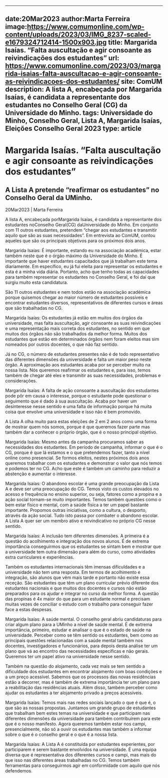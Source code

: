 
---
date:20Mar2023
author:Marta Ferreira
image:https://www.comumonline.com/wp-content/uploads/2023/03/IMG_8237-scaled-e1679324712414-1500x903.jpg
title: Margarida Isaías. “Falta auscultação e agir consoante as reivindicações dos estudantes”
url: https://www.comumonline.com/2023/03/margarida-isaias-falta-auscultacao-e-agir-consoante-as-reivindicacoes-dos-estudantes/
site: ComUM
description: A lista A, encabeçada por Margarida Isaías, é candidata a representante dos estudantes no Conselho Geral (CG) da Universidade do Minho.
tags: Universidade do Minho, Conselho Geral, Lista A, Margarida Isaías, Eleições Conselho Geral 2023
type: article
---


# Margarida Isaías. “Falta auscultação e agir consoante as reivindicações dos estudantes”

## A Lista A pretende “reafirmar os estudantes” no Conselho Geral da UMinho.

20Mar2023 | Marta Ferreira

A lista A, encabeçada porMargarida Isaías, é candidata a representante dos estudantes noConselho Geral(CG) daUniversidade do Minho. Em conjunto com 11 outros estudantes, pretendem “chegar aos estudantes e transmitir aquilo que são as suas necessidades”. Em entrevista ao ComUM, contou aqueles que são os principais objetivos para os próximos dois anos.

Margarida Isaías: É importante, estando eu na associação académica, estar também neste que é o órgão máximo da Universidade do Minho. É importante que haver estudantes capacitados que já trabalham este tema diariamente. Em específico, eu já fui eleita para representar os estudantes e esta é a minha vida diária. Portanto, acho que tenho todas as capacidades para também representar os estudantes no Conselho Geral, e foi daí que surgiu muito esta candidatura.

São 11 outros estudantes e nem todos estão na associação académica porque quisemos chegar ao maior número de estudantes possíveis e encontrar estudantes diversos, representativos de diferentes cursos e áreas que são trabalhadas no CG.

Margarida Isaías: Os estudantes já estão em muitos dos órgãos da universidade, mas falta auscultação, agir consoante as suas reivindicações e uma representação mais correta dos estudantes, no sentido em que muitos dos órgãos não são trabalhados da melhor forma. Muitos dos estudantes que estão em determinados órgãos nem foram eleitos mas sim nomeados por outros docentes, o que não faz sentido.

Já no CG, o número de estudantes presentes não é de todo representativo das diferentes dimensões da universidade e falta um maior peso neste órgão. A aproximação aos estudantes acaba por se perceber muito na nossa lista. Nós queremos reafirmar os estudantes e, para isso, temos também de chegar até eles e transmitir as suas necessidades, problemas e considerações.

Margarida Isaías: A falta de ação consoante a auscultação dos estudantes pode pôr em causa o interesse, porque o estudante pode questionar o seguimento que é dado à sua auscultação. Acaba por haver um desinteresse nesse sentido e uma falta de informação porque há muita coisa que envolve uma universidade e isso não é bem promovido.

A Lista A olha muito para estas eleições de 2 em 2 anos como uma forma de mostrar quem nós somos, porque é que queremos fazer parte mas também dar a conhecer o próprio órgão, que é o nosso principal objetivo.

Margarida Isaías: Mesmo antes da campanha procuramos saber as necessidades dos estudantes. Em período de campanha, informar o que é o CG, porque é que lá estamos e o que pretendemos fazer, tanto a nível online como presencial. Se formos eleitos, nestes próximos dois anos queremos trabalhar com os estudantes e demonstrar o valor que nós temos e podemos ter no CG. Acho que este é também um caminho para reduzir a abstenção e aumentar o interesse.

Margarida Isaías: O abandono escolar é uma grande preocupação da Lista A e deve ser uma preocupação do CG. Temos visto os custos elevados no acesso e frequência no ensino superior, ou seja, fatores como a propina e a ação social tornam-se muito importantes. Temos também questões como o bem estar físico e mental, com a saúde física a ter um papel bastante importante. Propomos outras iniciativas, como a cultura, o desporto, através da ação social. Tudo isto passa por combater o abandono escolar. A Lista A quer ser um membro ativo e reivindicativo no próprio CG nesse sentido.

Margarida Isaías: A inclusão tem diferentes dimensões. A primeira é a questão do acolhimento e integração dos novos alunos. É de extrema importância conseguirmos que os estudantes se sintam bem e mostrar que a universidade tem outra dimensão para além do curso, como atividades extra curriculares e experiências.

Também os estudantes internacionais têm imensas dificuldades e a universidade não tem uma resposta. Em termos de acolhimento e integração, são alunos que vêm mais tarde e portanto não existe essa receção. São estudantes que têm um plano curricular prévio diferente dos estudantes nacionais e que muitos dos docentes e cursos não estão preparados para os ajudar e integrar no curso da melhor forma. A questão das propinas é 4x maior do que para um estudante normal e precisam muitas vezes de conciliar o estudo com o trabalho para conseguir fazer face a estas despesas.

Margarida Isaías: A saúde mental. O conselho geral abriu candidaturas para criar algum plano para a UMinho a nível de saúde mental. É de extrema importância, primeiro, estudar e analisar o que é o estado de saúde na universidade. Perceber como se têm sentido os estudantes, bem como as principais questões relacionadas com a saúde mental também nos docentes, investigadores e funcionários, para depois desta análise ter um plano que vá ao encontro das necessidades específicas e não gerais. Queremos ter um papel ativo na universidade nesse sentido.

Também na questão do alojamento, cada vez mais se tem sentido a dificuldade dos estudantes em encontrar alojamento com boas condições e a um preço acessível. Sabemos que os processos das novas residências estão a decorrer, mas é também de extrema importância ter um plano para a reabilitação das residências atuais. Além disso, também perceber como ajudar os estudantes a ter alojamento privado a preços acessíveis.

Margarida Isaías: Temos mais nas redes sociais lançado o que é que é, o que são as nossas propostas. Juntamos um grande grupo de estudantes que trabalham bem estes temas na universidade e que participam nas diferentes dimensões da universidade para também contribuírem para este que é o nosso manifesto. Agora queremos também estar nos campi, presencialmente, não só a ouvir os estudantes mas também a informar sobre o que é o conselho geral e o que é a nossa lista.

Margarida Isaías: A Lista A é constituída por estudantes experientes, por participarem e serem bastante envolvidos na universidade. É uma equipa diversa que é representativa dos diferentes cursos e campi, mas mais do que isso nas diferentes áreas trabalhadas no CG. Temos também ferramentas para conseguirmos agir em conformidade com aquilo que nós defendemos.

